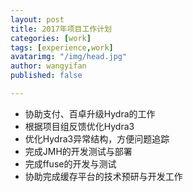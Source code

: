 ```yaml
---
layout: post
title: 2017年项目工作计划
categories: [work]
tags: [experience,work]
avatarimg: "/img/head.jpg"
author: wangyifan
published: false

---
```


- 协助支付、百卓升级Hydra的工作
- 根据项目组反馈优化Hydra3
- 优化Hydra3异常结构，方便问题追踪
- 完成JMH的开发测试与部署
- 完成ffuse的开发与测试
- 协助完成缓存平台的技术预研与开发工作
